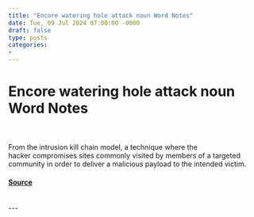```yaml
---
title: "Encore watering hole attack noun Word Notes"
date: Tue, 09 Jul 2024 07:00:00 -0000
draft: false
type: posts
categories: 
- 
---
```

# Encore watering hole attack noun Word Notes

<br/>

<br/>
From the intrusion kill chain model, a technique where the hacker compromises sites commonly visited by members of a targeted community in order to deliver a malicious payload to the intended victim.

#### [Source](https://thecyberwire.com/podcasts/word-notes/39/notes)

<br/>
---
